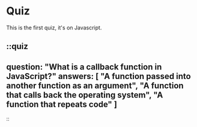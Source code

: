 # Quiz

This is the first quiz, it's on Javascript.

::quiz
---
question: "What is a callback function in JavaScript?"
answers: [
  "A function passed into another function as an argument",
  "A function that calls back the operating system",
  "A function that repeats code"
]
---
::